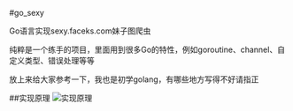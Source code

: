 #go_sexy

Go语言实现sexy.faceks.com妹子图爬虫

纯粹是一个练手的项目，里面用到很多Go的特性，例如goroutine、channel、自定义类型、错误处理等等

放上来给大家参考一下，我也是初学golang，有哪些地方写得不好请指正

##实现原理
![实现原理](http://git.oschina.net/xpan-lu/go_sexy/attach_files/download?i=8104&u=http%3A%2F%2Ffiles.git.oschina.net%2Fgroup1%2FM00%2F00%2F52%2FcHwGbFS7x0iAfxrHAABvdaIgvpc265.png%3Ftoken%3Dae1fee857698b1994ea8555f0700bf26%26ts%3D1421592409%26filename%3Dtheory.png)